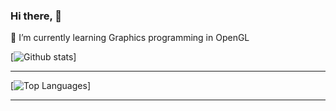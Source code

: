 ### Hi there, 👋

🌱 I’m currently learning Graphics programming in OpenGL

[![Github stats](https://github-readme-stats.vercel.app/api?username=PhaleOmkar&show_icons=true)]

---

[![Top Languages](https://github-readme-stats.vercel.app/api/top-langs/?username=PhaleOmkar&layout=compact)]

---

<!--
**PhaleOmkar/PhaleOmkar** is a ✨ _special_ ✨ repository because its `README.md` (this file) appears on your GitHub profile.

Here are some ideas to get you started:

- 🔭 I’m currently working on ...
- 🌱 I’m currently learning ...
- 👯 I’m looking to collaborate on ...
- 🤔 I’m looking for help with ...
- 💬 Ask me about ...
- 📫 How to reach me: ...
- 😄 Pronouns: ...
- ⚡ Fun fact: ...
-->
